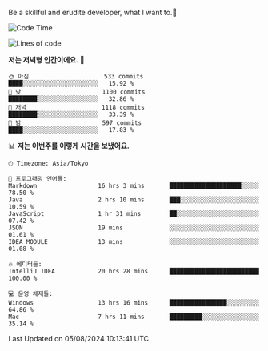 Be a skillful and erudite developer, what I want to.👶

<!--START_SECTION:waka-->
![Code Time](http://img.shields.io/badge/Code%20Time-1%2C116%20hrs%2020%20mins-blue)

![Lines of code](https://img.shields.io/badge/%EC%A0%80%EB%8A%94%20%EC%97%AC%ED%83%9C%EA%B9%8C%EC%A7%80%20-2.8%20million%20%EC%A4%84%EC%9D%98%20%EC%BD%94%EB%93%9C%EB%A5%BC%20%EC%9E%91%EC%84%B1%ED%96%88%EC%96%B4%EC%9A%94.-blue)

**저는 저녁형 인간이에요. 🦉** 

```text
🌞 아침                     533 commits         ████░░░░░░░░░░░░░░░░░░░░░   15.92 % 
🌆 낮　                     1100 commits        ████████░░░░░░░░░░░░░░░░░   32.86 % 
🌃 저녁                     1118 commits        ████████░░░░░░░░░░░░░░░░░   33.39 % 
🌙 밤　                     597 commits         ████░░░░░░░░░░░░░░░░░░░░░   17.83 % 
```


📊 **저는 이번주를 이렇게 시간을 보냈어요.** 

```text
🕑︎ Timezone: Asia/Tokyo

💬 프로그래밍 언어들: 
Markdown                 16 hrs 3 mins       ████████████████████░░░░░   78.50 % 
Java                     2 hrs 10 mins       ███░░░░░░░░░░░░░░░░░░░░░░   10.59 % 
JavaScript               1 hr 31 mins        ██░░░░░░░░░░░░░░░░░░░░░░░   07.42 % 
JSON                     19 mins             ░░░░░░░░░░░░░░░░░░░░░░░░░   01.61 % 
IDEA_MODULE              13 mins             ░░░░░░░░░░░░░░░░░░░░░░░░░   01.08 % 

🔥 에디터들: 
IntelliJ IDEA            20 hrs 28 mins      █████████████████████████   100.00 % 

💻 운영 체제들: 
Windows                  13 hrs 16 mins      ████████████████░░░░░░░░░   64.86 % 
Mac                      7 hrs 11 mins       █████████░░░░░░░░░░░░░░░░   35.14 % 
```


 Last Updated on 05/08/2024 10:13:41 UTC
<!--END_SECTION:waka-->
